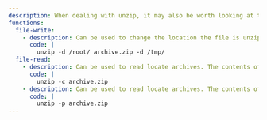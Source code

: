 ```yaml
---
description: When dealing with unzip, it may also be worth looking at the [zip-slip vulnerability](https://github.com/snyk/zip-slip-vulnerability).
functions:
  file-write:
    - description: Can be used to change the location the file is unzipped. In this example, the files are unzipped to /root/.
      code: |
        unzip -d /root/ archive.zip -d /tmp/
  file-read:
    - description: Can be used to read locate archives. The contents of the files and the filenames are shown.
      code: |
        unzip -c archive.zip
    - description: Can be used to read locate archives. The contents of the files are shown.
      code: |
        unzip -p archive.zip
---
```

